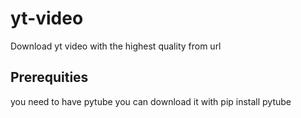 # yt-video
Download yt video with the highest quality from url

## Prerequities
you need to have pytube
you can download it with pip install pytube 
